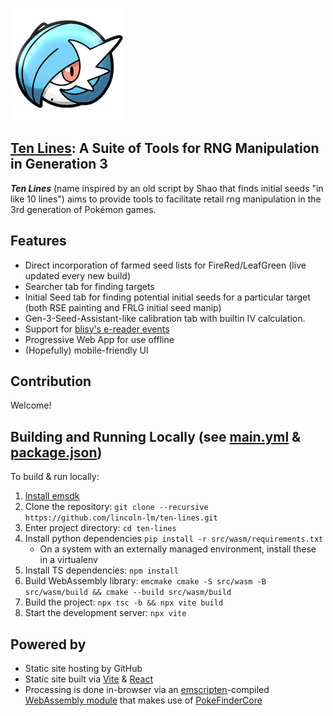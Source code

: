[![](public/icon-180x180.png)](https://lincoln-lm.github.io/ten-lines/)

## [Ten Lines](https://lincoln-lm.github.io/ten-lines/): A Suite of Tools for RNG Manipulation in Generation 3

**_Ten Lines_** (name inspired by an old script by Shao that finds initial seeds "in like 10 lines") aims to provide tools to facilitate retail rng manipulation in the 3rd generation of Pok&eacute;mon games.

## Features

-   Direct incorporation of farmed seed lists for FireRed/LeafGreen (live updated every new build)
-   Searcher tab for finding targets
-   Initial Seed tab for finding potential initial seeds for a particular target (both RSE painting and FRLG initial seed manip)
-   Gen-3-Seed-Assistant-like calibration tab with builtin IV calculation.
-   Support for [blisy's e-reader events](https://www.youtube.com/watch?v=fgX36SAeTwQ)
-   Progressive Web App for use offline
-   (Hopefully) mobile-friendly UI

## Contribution

Welcome!

## Building and Running Locally (see [main.yml](.github/workflows/main.yml) & [package.json](package.json))

To build & run locally:

1. [Install emsdk](https://emscripten.org/docs/getting_started/downloads.html)
1. Clone the repository: `git clone --recursive https://github.com/lincoln-lm/ten-lines.git`
1. Enter project directory: `cd ten-lines`
1. Install python dependencies `pip install -r src/wasm/requirements.txt`
    - On a system with an externally managed environment, install these in a virtualenv
1. Install TS dependencies: `npm install`
1. Build WebAssembly library: `emcmake cmake -S src/wasm -B src/wasm/build && cmake --build src/wasm/build`
1. Build the project: `npx tsc -b && npx vite build`
1. Start the development server: `npx vite`

## Powered by

-   Static site hosting by GitHub
-   Static site built via [Vite](https://vite.dev/) & [React](https://react.dev/)
-   Processing is done in-browser via an [emscripten](https://emscripten.org/)-compiled [WebAssembly module](src/wasm/) that makes use of [PokeFinderCore](https://github.com/Admiral-Fish/PokeFinder)
